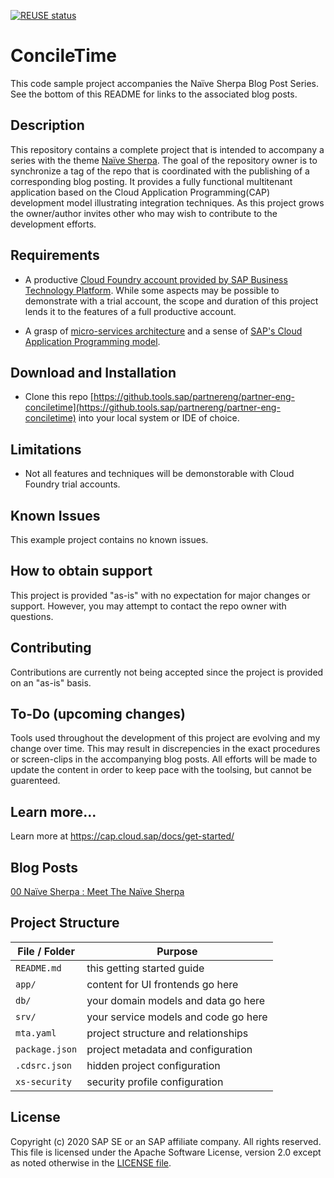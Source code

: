 [![REUSE status](https://api.reuse.software/badge/github.com/SAP-samples/partner-eng-conciletime)](https://api.reuse.software/info/github.com/SAP-samples/partner-eng-conciletime)

# ConcileTime 

This code sample project accompanies the Naïve Sherpa Blog Post Series.  See the bottom of this README for links to the associated blog posts.

## Description

This repository contains a complete project that is intended to accompany a series with the theme [Naïve Sherpa](https://blogs.sap.com/2019/07/22/00-naive-sherpa-meet-the-naive-sherpa/).  The goal of the repository owner is to synchronize  a tag of the repo that is coordinated with the publishing of a corresponding blog posting.  It provides a fully functional multitenant application based on the Cloud Application Programming(CAP) development model illustrating integration techniques.  As this project grows the owner/author invites other who may wish to contribute to the development efforts.

## Requirements

 - A productive [Cloud Foundry account provided by SAP Business Technology Platform](https://help.sap.com/viewer/product/CP/).  While some aspects may be possible to demonstrate with a trial account, the scope and duration of this project lends it to the features of a full productive account.

 - A grasp of [micro-services architecture](https://12factor.net/) and a sense of [SAP's Cloud Application Programming model](https://cap.cloud.sap/docs/).

## Download and Installation

 - Clone this repo [https://github.tools.sap/partnereng/partner-eng-conciletime](https://github.tools.sap/partnereng/partner-eng-conciletime) into your local system or IDE of choice.
 
## Limitations

 - Not all features and techniques will be demonstorable with Cloud Foundry trial accounts.

## Known Issues

This example project contains no known issues.

## How to obtain support

This project is provided "as-is" with no expectation for major changes or support.  However, you may attempt to contact the repo owner with questions.

## Contributing

Contributions are currently not being accepted since the project is provided on an "as-is" basis.

## To-Do (upcoming changes)

Tools used throughout the development of this project are evolving and my change over time.  This may result in discrepencies in the exact procedures or screen-clips in the accompanying blog posts.  All efforts will be made to update the content in order to keep pace with the toolsing, but cannot be guarenteed.

## Learn more...

Learn more at https://cap.cloud.sap/docs/get-started/

## Blog Posts

[00 Naïve Sherpa : Meet The Naïve Sherpa](https://blogs.sap.com/2019/07/22/00-naive-sherpa-meet-the-naive-sherpa/)

## Project Structure

File / Folder | Purpose
---------|----------
`README.md` | this getting started guide
`app/` | content for UI frontends go here
`db/` | your domain models and data go here
`srv/` | your service models and code go here
`mta.yaml` | project structure and relationships
`package.json` | project metadata and configuration
`.cdsrc.json` | hidden project configuration
`xs-security` | security profile configuration

## License
Copyright (c) 2020 SAP SE or an SAP affiliate company. All rights reserved. This file is licensed under the Apache Software License, version 2.0 except as noted otherwise in the [LICENSE file](LICENSES/Apache-2.0.txt).

